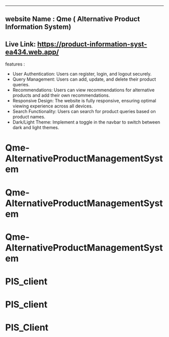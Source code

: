 --------------------
website Name : Qme ( Alternative Product Information System)
--------------------
Live Link:  https://product-information-syst-ea434.web.app/
-------------------
features :
- User Authentication: Users can register, login, and logout securely.
- Query Management: Users can add, update, and delete their product queries.
- Recommendations: Users can view recommendations for alternative products and add their own recommendations.
- Responsive Design: The website is fully responsive, ensuring optimal viewing experience across all devices.
- Search Functionality: Users can search for product queries based on product names.
- Dark/Light Theme: Implement a toggle in the navbar to switch between dark and light themes.
# Qme-AlternativeProductManagementSystem
# Qme-AlternativeProductManagementSystem
# Qme-AlternativeProductManagementSystem
# PIS_client
# PIS_client
# PIS_Client
